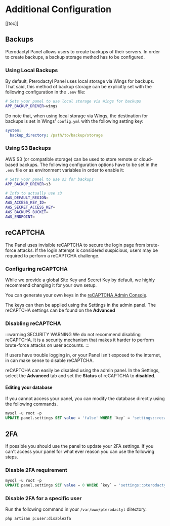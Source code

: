 # Additional Configuration

[[toc]]

## Backups

Pterodactyl Panel allows users to create backups of their servers. In order to create backups, a backup storage method has to be configured.

### Using Local Backups

By default, Pterodactyl Panel uses local storage via Wings for backups. That said, this method of backup storage can be explicitly set with the following configuration in the `.env` file:

```bash
# Sets your panel to use local storage via Wings for backups
APP_BACKUP_DRIVER=wings
```

Do note that, when using local storage via Wings, the destination for backups is set in Wings' `config.yml` with the following setting key:

```yml
system:
  backup_directory: /path/to/backup/storage
```

### Using S3 Backups

AWS S3 (or compatible storage) can be used to store remote or cloud-based backups. The following configuration options have to be set in the `.env` file or as environment variables in order to enable it:

```bash
# Sets your panel to use s3 for backups
APP_BACKUP_DRIVER=s3

# Info to actually use s3
AWS_DEFAULT_REGION=
AWS_ACCESS_KEY_ID=
AWS_SECRET_ACCESS_KEY=
AWS_BACKUPS_BUCKET=
AWS_ENDPOINT=
```

## reCAPTCHA

The Panel uses invisible reCAPTCHA to secure the login page from brute-force attacks. If the login attempt is considered suspicious, users may be required to perform a reCAPTCHA challenge.

### Configuring reCAPTCHA

While we provide a global Site Key and Secret Key by default, we highly recommend changing it for your own setup.

You can generate your own keys in the [reCAPTCHA Admin Console](https://www.google.com/recaptcha/admin).

The keys can then be applied using the Settings in the admin panel. The reCAPTCHA settings can be found on the **Advanced** 

### Disabling reCAPTCHA

:::warning SECURITY WARNING
We do not recommend disabling reCAPTCHA. It is a security mechanism that makes it harder to perform brute-force attacks on user accounts.
:::

If users have trouble logging in, or your Panel isn't exposed to the internet, in can make sense to disable reCAPTCHA.

reCAPTCHA can easily be disabled using the admin panel. In the Settings, select the **Advanced** tab and set the **Status** of reCAPTCHA to **disabled**.

#### Editing your database

If you cannot access your panel, you can modify the database directly using the following commands.


```sql
mysql -u root -p
UPDATE panel.settings SET value = 'false' WHERE `key` = 'settings::recaptcha:enabled';
```

## 2FA

If possible you should use the panel to update your 2FA settings. If you can't access your panel for what ever reason you can use the following steps.

### Disable 2FA requirement

```sql
mysql -u root -p
UPDATE panel.settings SET value = 0 WHERE `key` = 'settings::pterodactyl:auth:2fa_required';
```

### Disable 2FA for a specific user

Run the following command in your `/var/www/pterodactyl` directory.

``` bash
php artisan p:user:disable2fa
```
